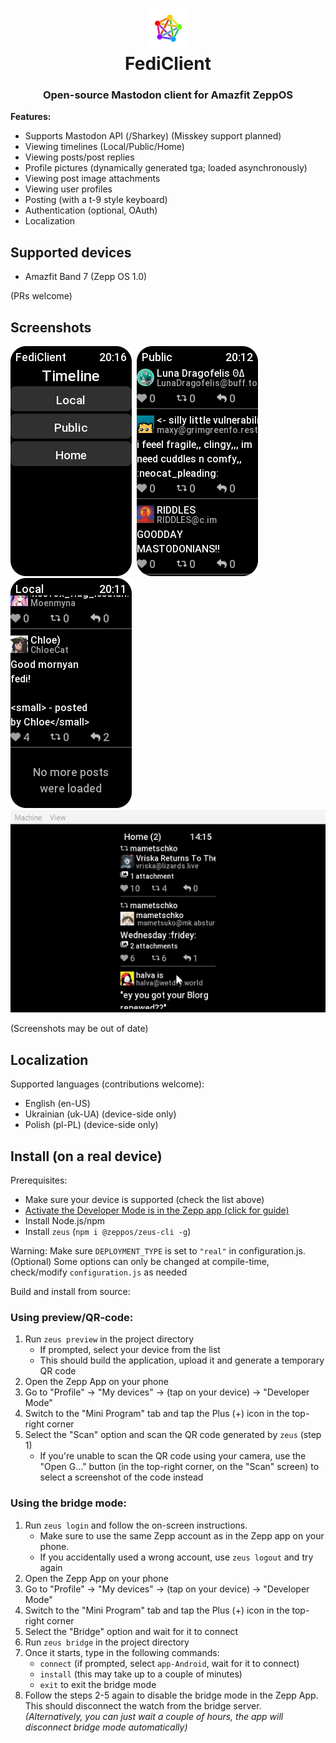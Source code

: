 <h1 align="center">
  <img src="./assets/band-7/icon.png" alt="App logo">
  <br>
  FediClient
</h1>
<h3 align="center">
  Open-source Mastodon client for Amazfit ZeppOS
</h3>

<b>Features:</b>
<ul>
  <li>Supports Mastodon API (/Sharkey) (Misskey support planned)</li>
  <li>Viewing timelines (Local/Public/Home)</li>
  <li>Viewing posts/post replies</li>
  <li>Profile pictures (dynamically generated tga; loaded asynchronously)</li>
  <li>Viewing post image attachments</li>
  <li>Viewing user profiles</li>
  <li>Posting (with a t-9 style keyboard)</li>
  <li>Authentication (optional, OAuth)</li>
  <li>Localization</li>
</ul>

<h2>Supported devices</h2>
<ul>
  <li>Amazfit Band 7 (Zepp OS 1.0)</li>
</ul>
(PRs welcome)

<!-- <h6>*Currently, only Amazfit Band 7 is officially supported, PRs welcome.</h6> -->
<h2>Screenshots</h2>
<span>
  <img src=".assets/zepp_screenshot_1717273008093.png" alt="Main menu sceenshot"><!--
-->&nbsp;&nbsp;<!--
--><img src=".assets/zepp_screenshot_1717272801057.png" alt="Timeline screenshot 1"><!--
-->&nbsp;&nbsp;<!--
--><img src=".assets/zepp_screenshot_1717272729052.png" alt="Timeline screenshot 2">
</span>
<br>
<img src=".assets/qemu-system-arm.gif" alt="">
<p>
(Screenshots may be out of date)
</p>

<h2>Localization</h2>

Supported languages (contributions welcome):
<ul>
  <li>English (en-US)</li>
  <li>Ukrainian (uk-UA) (device-side only)</li>
  <li>Polish (pl-PL) (device-side only)</li>
</ul>

<h2>Install (on a real device)</h2>

Prerequisites:
<ul>
  <li>Make sure your device is supported (check the list above)</li>
  <li><a href="https://docs.zepp.com/docs/1.0/guides/tools/zepp-app/#developer-mode-opening-method">Activate the Developer Mode is in the Zepp app (click for guide)</a></li>
  <li>Install Node.js/npm</li>
  <li>Install <code>zeus</code> (<code>npm i @zeppos/zeus-cli -g</code>)</li>
</ul>

<p>
  Warning: Make sure <code>DEPLOYMENT_TYPE</code> is set to <code>"real"</code> in configuration.js.<br>
  (Optional) Some options can only be changed at compile-time, check/modify <code>configuration.js</code> as needed
</p>

Build and install from source:

<h3>Using preview/QR-code:</h3>

<ol>
  <li>
    Run <code>zeus preview</code> in the project directory
    <ul>
      <li>
        If prompted, select your device from the list
      </li>
      <li>
        This should build the application, upload it and generate a temporary QR code
      </li>
    </ul>
  </li>
  <li>
    Open the Zepp App on your phone
  </li>
  <li>
    Go to "Profile" -> "My devices" -> (tap on your device) -> "Developer Mode"
  </li>
  <li>
    Switch to the "Mini Program" tab and tap the Plus (+) icon in the top-right corner
  </li>
  <li>
    Select the "Scan" option and scan the QR code generated by <code>zeus</code> (step 1)
    <ul>
      <li>If you're unable to scan the QR code using your camera, use the "Open G..." button (in the top-right corner, on the "Scan" screen) to select a screenshot of the code instead</li>
    </ul>
  </li>
</ol>

<h3>Using the bridge mode:</h3>

<ol>
  <li>
    Run <code>zeus login</code> and follow the on-screen instructions.
    <ul>
      <li>Make sure to use the same Zepp account as in the Zepp app on your phone.</li>
      <li>If you accidentally used a wrong account, use <code>zeus logout</code> and try again</li>
    </ul>
  </li>
  <li>
    Open the Zepp App on your phone
  </li>
  <li>
    Go to "Profile" -> "My devices" -> (tap on your device) -> "Developer Mode"
  </li>
  <li>
    Switch to the "Mini Program" tab and tap the Plus (+) icon in the top-right corner
  </li>
  <li>
    Select the "Bridge" option and wait for it to connect
  </li>
  <li>
    Run <code>zeus bridge</code> in the project directory<br>
  </li>
  <li>
    Once it starts, type in the following commands:
    <ul>
      <li>
        <code>connect</code> (if prompted, select <code>app-Android</code>, wait for it to connect)
      </li>
      <li>
        <code>install</code> (this may take up to a couple of minutes)
      </li>
      <li>
        <code>exit</code> to exit the bridge mode
      </li>
    </ul>
  </li>
  <li>
    Follow the steps 2-5 again to disable the bridge mode in the Zepp App.<br>
    This should disconnect the watch from the bridge server.<br>
    <i>(Alternatively, you can just wait a couple of hours, the app will disconnect bridge mode automatically)</i>
  </li>
</ol>

<!-- <h2>Usage</h2>

(Optional) Select instance/Authentication: -->
